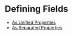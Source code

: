 # Defining Fields


 * [As Unified Properties](docs/defining-fields/unified-properties.md)
 * [As Separated Properties](docs/defining-fields/separated-properties.md)

